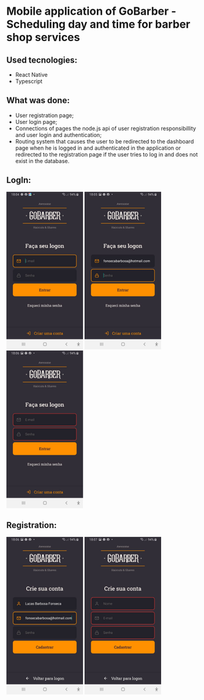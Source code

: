 # Mobile application of GoBarber - Scheduling day and time for barber shop services

## Used tecnologies:
- React Native
- Typescript

## What was done:
- User registration page;
- User login page;
- Connections of pages the node.js api of user registration responsibillity and user login and authentication;
- Routing system that causes the user to be redirected to the dashboard page when he is logged in and authenticated 
in the application or redirected to the registration page if the user tries to log in and does not exist in the database.

## LogIn:
<img src="https://github.com/LucasBarbosaFonseca/AppGoBarberReactNative/blob/master/ImagesMobile/WhatsApp%20Image%202020-11-17%20at%2010.14.52.jpeg" width="200" >
<img src="https://github.com/LucasBarbosaFonseca/AppGoBarberReactNative/blob/master/ImagesMobile/WhatsApp%20Image%202020-11-17%20at%2010.15.16.jpeg" width="200" >
<img src="https://github.com/LucasBarbosaFonseca/AppGoBarberReactNative/blob/master/ImagesMobile/WhatsApp%20Image%202020-11-17%20at%2010.15.34.jpeg" width="200" >

## Registration:
<img src="https://github.com/LucasBarbosaFonseca/AppGoBarberReactNative/blob/master/ImagesMobile/WhatsApp%20Image%202020-11-17%20at%2010.15.56.jpeg" width="200" >
<img src="https://github.com/LucasBarbosaFonseca/AppGoBarberReactNative/blob/master/ImagesMobile/WhatsApp%20Image%202020-11-17%20at%2010.16.15.jpeg" width="200" >

